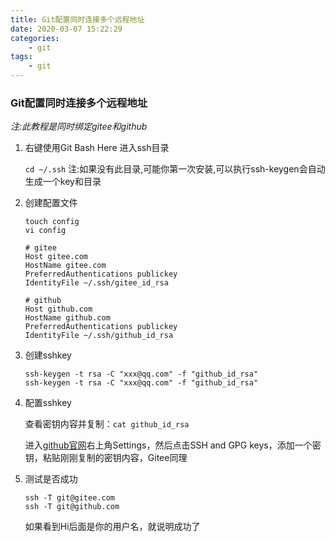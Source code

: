 ```yaml
---
title: Git配置同时连接多个远程地址
date: 2020-03-07 15:22:29
categories:
    - git
tags:
    - git
---
```


### Git配置同时连接多个远程地址

*注:此教程是同时绑定gitee和github*

1. 右键使用Git Bash Here 进入ssh目录

   `cd ~/.ssh`
   注:如果没有此目录,可能你第一次安装,可以执行ssh-keygen会自动生成一个key和目录

2. 创建配置文件

   ```
   touch config
   vi config
   ```

   ```
   # gitee
   Host gitee.com
   HostName gitee.com
   PreferredAuthentications publickey
   IdentityFile ~/.ssh/gitee_id_rsa
   
   # github
   Host github.com
   HostName github.com
   PreferredAuthentications publickey
   IdentityFile ~/.ssh/github_id_rsa
   ```

3. 创建sshkey

   ```
   ssh-keygen -t rsa -C "xxx@qq.com" -f "github_id_rsa"
   ssh-keygen -t rsa -C "xxx@qq.com" -f "github_id_rsa"
   ```

4. 配置sshkey

   查看密钥内容并复制：`cat github_id_rsa`

    进入[github官网](https://github.com/ "github官网")右上角Settings，然后点击SSH and GPG keys，添加一个密钥，粘贴刚刚复制的密钥内容，Gitee同理

5. 测试是否成功

   ```
   ssh -T git@gitee.com
   ssh -T git@github.com
   ```

   如果看到Hi后面是你的用户名，就说明成功了

